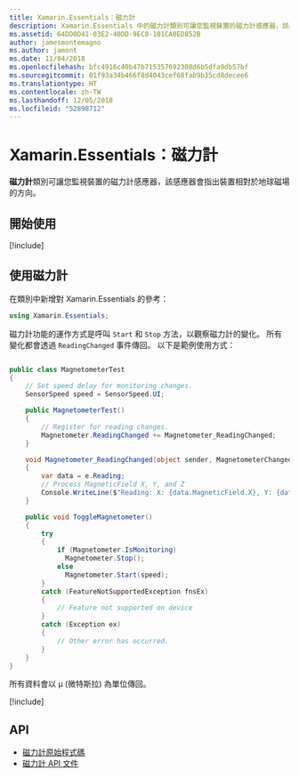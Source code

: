 ```yaml
---
title: Xamarin.Essentials：磁力計
description: Xamarin.Essentials 中的磁力計類別可讓您監視裝置的磁力計感應器，該感應器會指出裝置相對於地球磁場的方向。
ms.assetid: 64DD0D41-03E2-40DD-9EC8-101CA0ED852B
author: jamesmontemagno
ms.author: jamont
ms.date: 11/04/2018
ms.openlocfilehash: bfc4916c40b47b715357692308d6b5dfa9db57bf
ms.sourcegitcommit: 01f93a34b466f8d4043cef68fab9b35cd8decee6
ms.translationtype: HT
ms.contentlocale: zh-TW
ms.lasthandoff: 12/05/2018
ms.locfileid: "52898712"
---
```

# <a name="xamarinessentials-magnetometer"></a>Xamarin.Essentials：磁力計

**磁力計**類別可讓您監視裝置的磁力計感應器，該感應器會指出裝置相對於地球磁場的方向。

## <a name="get-started"></a>開始使用

[!include[](~/essentials/includes/get-started.md)]

## <a name="using-magnetometer"></a>使用磁力計

在類別中新增對 Xamarin.Essentials 的參考：

```csharp
using Xamarin.Essentials;
```

磁力計功能的運作方式是呼叫 `Start` 和 `Stop` 方法，以觀察磁力計的變化。 所有變化都會透過 `ReadingChanged` 事件傳回。 以下是範例使用方式：

```csharp

public class MagnetometerTest
{
    // Set speed delay for monitoring changes.
    SensorSpeed speed = SensorSpeed.UI;

    public MagnetometerTest()
    {
        // Register for reading changes.
        Magnetometer.ReadingChanged += Magnetometer_ReadingChanged;
    }

    void Magnetometer_ReadingChanged(object sender, MagnetometerChangedEventArgs e)
    {
        var data = e.Reading;
        // Process MagneticField X, Y, and Z
        Console.WriteLine($"Reading: X: {data.MagneticField.X}, Y: {data.MagneticField.Y}, Z: {data.MagneticField.Z}");
    }

    public void ToggleMagnetometer()
    {
        try
        {
            if (Magnetometer.IsMonitoring)
              Magnetometer.Stop();
            else
              Magnetometer.Start(speed);
        }
        catch (FeatureNotSupportedException fnsEx)
        {
            // Feature not supported on device
        }
        catch (Exception ex)
        {
            // Other error has occurred.
        }
    }
}
```

所有資料會以 µ (微特斯拉) 為單位傳回。

[!include[](~/essentials/includes/sensor-speed.md)]

## <a name="api"></a>API

- [磁力計原始程式碼](https://github.com/xamarin/Essentials/tree/master/Xamarin.Essentials/Magnetometer)
- [磁力計 API 文件](xref:Xamarin.Essentials.Magnetometer)
